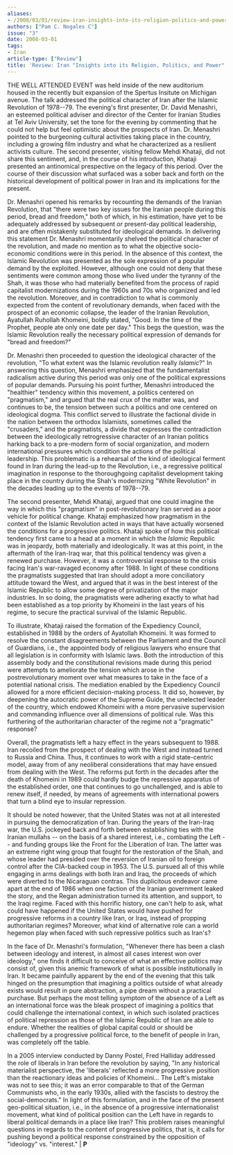 ```yaml
---
aliases:
- /2008/03/01/review-iran-insights-into-its-religion-politics-and-power
authors: ["Pam C. Nogales C"]
issue: "3"
date: 2008-03-01
tags:
- Iran
article-type: ["Review"]
title: 'Review: Iran "Insights into its Religion, Politics, and Power"'
---
```


THE WELL ATTENDED EVENT was held inside of the new auditorium housed in the recently buit expansion of the Spertus Insitute on Michigan avenue. The talk addressed the political character of Iran after the Islamic Revolution of 1978--79. The evening's first presenter, Dr. David Menashri, an esteemed political adviser and director of the Center for Iranian Studies at Tel Aviv University, set the tone for the evening by commenting that he could not help but feel optimistic about the prospects of Iran. Dr. Menashri pointed to the burgeoning cultural activities taking place in the country, including a growing film industry and what he characterized as a resilient activists culture. The second presenter, visiting fellow Mehdi Khataji, did not share this sentiment, and, in the course of his introduction, Khataji presented an antinomical prespective on the legacy of this period. Over the course of their discussion what surfaced was a sober back and forth on the historical development of political power in Iran and its implications for the present.

Dr. Menashri opened his remarks by recounting the demands of the Iranian Revolution, that "there were two key issues for the Iranian people during this period, bread and freedom," both of which, in his estimation, have yet to be adequately addressed by subsequent or present-day political leadership, and are often mistakenly substituted for ideological demands. In delivering this statement Dr. Menashri momentarily shelved the political character of the revolution, and made no mention as to what the objective socio-economic conditions were in this period. In the absence of this context, the Islamic Revolution was presented as the sole expression of a popular demand by the exploited. However, although one could not deny that these sentiments were common among those who lived under the tyranny of the Shah, it was those who had materially benefited from the process of rapid capitalist modernizations during the 1960s and 70s who organized and led the revolution. Moreover, and in contradiction to what is commonly expected from the content of revolutionary demands, when faced with the prospect of an economic collapse, the leader of the Iranian Revolution, Ayatullah Ruhollah Khomeini, boldly stated, "Good. In the time of the Prophet, people ate only one date per day." This begs the question, was the Islamic Revolution really the necessary political expression of demands for "bread and freedom?"

Dr. Menashri then proceeded to question the ideological character of the revolution, "To what extent was the Islamic revolution really *Islamic*?" In answering this question, Menashri emphasized that the fundamentalist radicalism active during this period was only one of the political expressions of popular demands. Pursuing his point further, Menashri introduced the "healthier" tendency within this movement, a politics centered on "pragmatism," and argued that the real crux of the matter was, and continues to be, the tension between such a politics and one centered on ideological dogma. This conflict served to illustrate the factional divide in the nation between the orthodox Islamists, sometimes called the "crusaders," and the pragmatists, a divide that expresses the contradiction between the ideologically retrogressive character of an Iranian politics harking back to a pre-modern form of social organization, and modern international pressures which condition the actions of the political leadership. This problematic is a rehearsal of the kind of ideological ferment found in Iran during the lead-up to the Revolution, i.e., a regressive political imagination in response to the thoroughgoing capitalist development taking place in the country during the Shah's modernizing "White Revolution" in the decades leading up to the events of 1978--79.

The second presenter, Mehdi Khataji, argued that one could imagine the way in which this "pragmatism" in post-revolutionary Iran served as a poor vehicle for political change. Khataji emphasized how pragmatism in the context of the Islamic Revolution acted in ways that have actually worsened the conditions for a progressive politics. Khataji spoke of how this political tendency first came to a head at a moment in which the *Islamic* Republic was in jeopardy, both materially and ideologically. It was at this point, in the aftermath of the Iran-Iraq war, that this political tendency was given a renewed purchase. However, it was a controversial response to the crisis facing Iran's war-ravaged economy after 1988. In light of these conditions the pragmatists suggested that Iran should adopt a more conciliatory attitude toward the West, and argued that it was in the best interest of the Islamic Republic to allow some degree of privatization of the major industries. In so doing, the pragmatists were adhering exactly to what had been established as a top priority by Khomeini in the last years of his regime, to secure the practical survival of the Islamic Republic.

To illustrate, Khataji raised the formation of the Expediency Council, established in 1988 by the orders of Ayatollah Khomeini. It was formed to resolve the constant disagreements between the Parliament and the Council of Guardians, i.e., the appointed body of religious lawyers who ensure that all legislation is in conformity with Islamic laws. Both the introduction of this assembly body and the constitutional revisions made during this period were attempts to ameliorate the tension which arose in the postrevolutionary moment over what measures to take in the face of a potential national crisis. The mediation enabled by the Expediency Council allowed for a more efficient decision-making process. It did so, however, by deepening the autocratic power of the Supreme Guide, the unelected leader of the country, which endowed Khomeini with a more pervasive supervision and commanding influence over all dimensions of political rule. Was this furthering of the authoritarian character of the regime not a "pragmatic" response?

Overall, the pragmatists left a hazy effect in the years subsequent to 1988. Iran recoiled from the prospect of dealing with the West and instead turned to Russia and China. Thus, it continues to work with a rigid state-centric model, away from of any neoliberal considerations that may have ensued from dealing with the West. The reforms put forth in the decades after the death of Khomeini in 1989 could hardly budge the repressive apparatus of the established order, one that continues to go unchallenged, and is able to renew itself, if needed, by means of agreements with international powers that turn a blind eye to insular repression.

It should be noted however, that the United States was not at all interested in pursuing the democratization of Iran. During the years of the Iran-Iraq war, the U.S. jockeyed back and forth between establishing ties with the Iranian mullahs -- on the basis of a shared interest, i.e., combating the Left -- and funding groups like the Front for the Liberation of Iran. The latter was an extreme right wing group that fought for the restoration of the Shah, and whose leader had presided over the reversion of Iranian oil to foreign control after the CIA-backed coup in 1953. The U.S. pursued all of this while engaging in arms dealings with both Iran and Iraq, the proceeds of which were diverted to the Nicaraguan contras. This duplicitous endeavor came apart at the end of 1986 when one faction of the Iranian government leaked the story, and the Regan administration turned its attention, and support, to the Iraqi regime. Faced with this horrific history, one can't help to ask, what could have happened if the United States would have pushed for progressive reforms in a country like Iran, or Iraq, instead of propping authoritarian regimes? Moreover, what kind of alternative role can a world hegemon play when faced with such repressive politics such as Iran's?

In the face of Dr. Menashri's formulation, "Whenever there has been a clash between ideology and interest, in almost all cases interest won over ideology," one finds it difficult to conceive of what an effective politics may consist of, given this anemic framework of what is possible institutionally in Iran. It became painfully apparent by the end of the evening that this talk hinged on the presumption that imagining a politics outside of what already exists would result in pure abstraction, a pipe dream without a practical purchase. But perhaps the most telling symptom of the absence of a Left as an international force was the bleak prospect of imagining a politics that could challenge the international context, in which such isolated practices of political repression as those of the Islamic Republic of Iran are able to endure. Whether the realities of global capital could or should be challenged by a progressive political force, to the benefit of people in Iran, was completely off the table.

In a 2005 interview conducted by Danny Postel, Fred Halliday addressed the role of liberals in Iran before the revolution by saying, "In any historical materialist perspective, the 'liberals' reflected a more progressive position than the reactionary ideas and policies of Khomeini... The Left's mistake was not to see this; it was an error comparable to that of the German Communists who, in the early 1930s, allied with the fascists to destroy the social-democrats." In light of this formulation, and in the face of the present geo-political situation, i.e., in the absence of a progressive internationalist movement, what kind of political position can the Left have in regards to liberal political demands in a place like Iran? This problem raises meaningful questions in regards to the content of progressive politics, that is, it calls for pushing beyond a political response constrained by the opposition of "ideology" vs. "interest." | **P**
